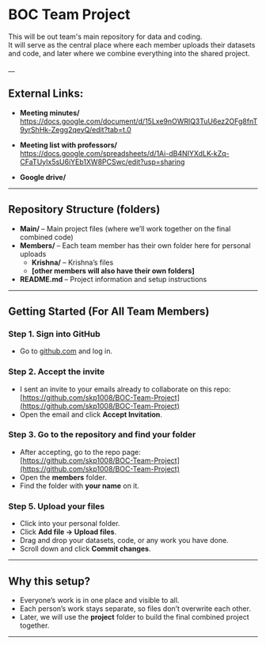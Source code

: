 # BOC Team Project

This will be out team's main repository for data and coding.  
It will serve as the central place where each member uploads their datasets and code, and later where we combine everything into the shared project.

__

## External Links:

- **Meeting minutes/** https://docs.google.com/document/d/15Lxe9nOWRlQ3TuU6ez2OFg8fnT9yrShHk-Zegg2qeyQ/edit?tab=t.0

- **Meeting list with professors/** https://docs.google.com/spreadsheets/d/1Ai-dB4NIYXdLK-kZq-CFaTUyIx5sU6iYEb1XW8PCSwc/edit?usp=sharing

- **Google drive/** 


---

## Repository Structure (folders)
- **Main/** – Main project files (where we’ll work together on the final combined code)  
- **Members/** – Each team member has their own folder here for personal uploads  
  - **Krishna/** – Krishna’s files  
  - **[other members will also have their own folders]**  
- **README.md** – Project information and setup instructions  

---

## Getting Started (For All Team Members)

### Step 1. Sign into GitHub
- Go to [github.com](https://github.com) and log in.  

### Step 2. Accept the invite
- I sent an invite to your emails already to collaborate on this repo:  
  [https://github.com/skp1008/BOC-Team-Project](https://github.com/skp1008/BOC-Team-Project)  
- Open the email and click **Accept Invitation**.  

### Step 3. Go to the repository and find your folder
- After accepting, go to the repo page:  
  [https://github.com/skp1008/BOC-Team-Project](https://github.com/skp1008/BOC-Team-Project)  
- Open the **members** folder.  
- Find the folder with **your name** on it.  

### Step 5. Upload your files
- Click into your personal folder.  
- Click **Add file → Upload files**.  
- Drag and drop your datasets, code, or any work you have done.  
- Scroll down and click **Commit changes**.  

---

## Why this setup?
- Everyone’s work is in one place and visible to all.  
- Each person’s work stays separate, so files don’t overwrite each other.  
- Later, we will use the **project** folder to build the final combined project together.  

---
